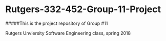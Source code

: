 # Rutgers-332-452-Group-11-Project
#####This is the project repository of Group #11

Rutgers Unviersity Software Engineering class,  spring 2018